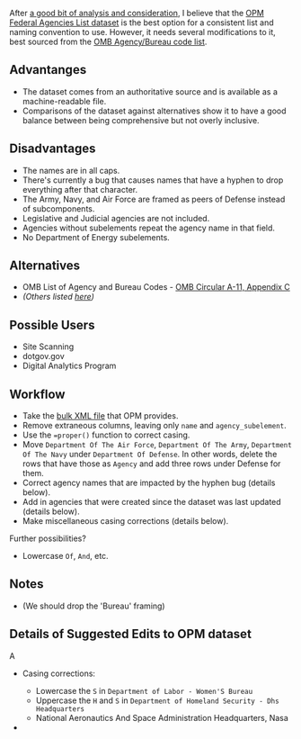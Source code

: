 After [a good bit of analysis and consideration](https://github.com/GSA/site-scanning-documentation/blob/main/about/project-management/proposals/agency-bureau-list.md), I believe that the [OPM Federal Agencies List dataset](https://www.opm.gov/about-us/open-government/Data/Apps/Agencies/) is the best option for a consistent list and naming convention to use.  However, it needs several modifications to it, best sourced from the [OMB Agency/Bureau code list](https://bidenwhitehouse.archives.gov/wp-content/uploads/2018/06/a11.pdf#page=849).  

## Advantanges

- The dataset comes from an authoritative source and is available as a machine-readable file.
- Comparisons of the dataset against alternatives show it to have a good balance between being comprehensive but not overly inclusive.  


## Disadvantages 

- The names are in all caps.
- There's currently a bug that causes names that have a hyphen to drop everything after that character.
- The Army, Navy, and Air Force are framed as peers of Defense instead of subcomponents.
- Legislative and Judicial agencies are not included.
- Agencies without subelements repeat the agency name in that field.
- No Department of Energy subelements.  


## Alternatives 
- OMB List of Agency and Bureau Codes - [OMB Circular A-11, Appendix C](https://bidenwhitehouse.archives.gov/wp-content/uploads/2018/06/a11.pdf#page=849)
- _(Others listed [here](https://github.com/GSA/site-scanning-documentation/blob/main/about/project-management/proposals/agency-bureau-list.md#details))_

## Possible Users

- Site Scanning
- dotgov.gov
- Digital Analytics Program

## Workflow
- Take the [bulk XML file](https://www.opm.gov/about-us/open-government/Data/Apps/agencies/agencies.xml) that OPM provides.
- Remove extraneous columns, leaving only `name` and `agency_subelement`.  
- Use the `=proper()` function to correct casing.
- Move `Department Of The Air Force`, `Department Of The Army`, `Department Of The Navy` under `Department Of Defense`.  In other words, delete the rows that have those as `Agency` and add three rows under Defense for them.
- Correct agency names that are impacted by the hyphen bug (details below).
- Add in agencies that were created since the dataset was last updated (details below).
- Make miscellaneous casing corrections (details below).  


Further possibilities? 
- Lowercase `Of`, `And`, etc. 

## Notes 
- (We should drop the 'Bureau' framing)


## Details of Suggested Edits to OPM dataset


A
- Casing corrections:
  - Lowercase the `S` in `Department of Labor - Women'S Bureau`
  - Uppercase the `H` and `S` in `Department of Homeland Security - Dhs Headquarters`
  - National Aeronautics And Space Administration	Headquarters, Nasa

- 
